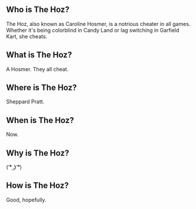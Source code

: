 ## Who is The Hoz?
   The Hoz, also known as Caroline Hosmer, is a notrious cheater in all games. Whether it's being colorblind in Candy Land or lag switching in Garfield Kart, she cheats.
 
## What is The Hoz?
   A Hosmer. They all cheat.
   
## Where is The Hoz?
   Sheppard Pratt.
   
## When is The Hoz?
   Now.
   
## Why is The Hoz?
   ( ͡° ͜ʖ ͡°)
 
## How is The Hoz?
   Good, hopefully.
